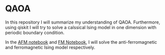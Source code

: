 # QAOA
In this repository I will summarize my understanding of QAOA. Furthermore, using qiskit I will try to solve a calssical Ising model in one dimension with periodic boundary condition.

In the [AFM notebook](https://github.com/animeshnanda1/QAOA/blob/main/qaoa_afm_ising_1d.ipynb) and [FM Notebook](https://github.com/animeshnanda1/QAOA/blob/main/qaoa_fm_ising_1d.ipynb), I will solve the anti-ferromagnetic and ferromagnetic Ising model respectively.
